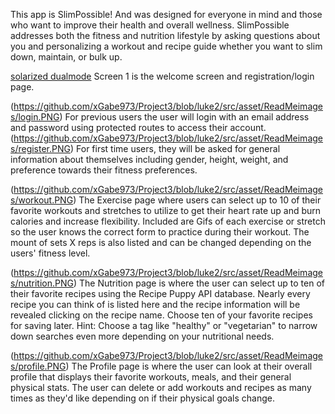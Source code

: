 This app is SlimPossible! And was designed for everyone in mind and those who want to improve their health and overall wellness.  SlimPossible addresses both the fitness and nutrition lifestyle by asking questions about you and personalizing a workout and recipe guide whether you want to slim down, maintain, or bulk up.

[solarized dualmode](https://github.com/xGabe973/Project3/blob/luke2/src/asset/ReadMeimages/splashscrn.PNG)
Screen 1 is the welcome screen and registration/login page.  

(https://github.com/xGabe973/Project3/blob/luke2/src/asset/ReadMeimages/login.PNG)
For previous users the user will login with an email address and password using protected routes to access their account.  
(https://github.com/xGabe973/Project3/blob/luke2/src/asset/ReadMeimages/register.PNG)
For first time users, they will be asked for general information about themselves including gender, height, weight, and preference towards their fitness preferences.

(https://github.com/xGabe973/Project3/blob/luke2/src/asset/ReadMeimages/workout.PNG)
The Exercise page where users can select up to 10 of their favorite workouts and stretches to utilize to get their heart rate up and burn calories and increase flexibility. Included are Gifs of each exercise or stretch so the user knows the correct form to practice during their workout.  The mount of sets X reps is also listed and can be changed depending on the users' fitness level.

(https://github.com/xGabe973/Project3/blob/luke2/src/asset/ReadMeimages/nutrition.PNG)
The Nutrition page is where the user can select up to ten of their favorite recipes using the Recipe Puppy API database.  Nearly every recipe you can think of is listed here and the recipe information will be revealed clicking on the recipe name. Choose ten of your favorite recipes for saving later. Hint:  Choose a tag like "healthy" or "vegetarian" to narrow down searches even more depending on your nutritional needs.

(https://github.com/xGabe973/Project3/blob/luke2/src/asset/ReadMeimages/profile.PNG)
The Profile page is where the user can look at their overall profile that displays their favorite workouts, meals, and their general physical stats.  The user can delete or add workouts and recipes as many times as they'd like depending on if their physical goals change.